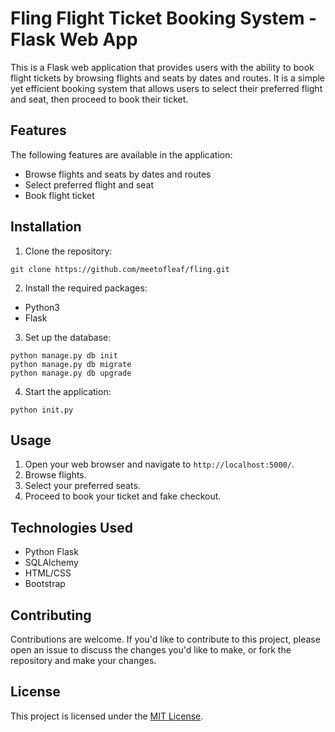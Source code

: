# Fling Flight Ticket Booking System - Flask Web App

This is a Flask web application that provides users with the ability to book flight tickets by browsing flights and seats by dates and routes. It is a simple yet efficient booking system that allows users to select their preferred flight and seat, then proceed to book their ticket.

## Features

The following features are available in the application:

- Browse flights and seats by dates and routes
- Select preferred flight and seat
- Book flight ticket

## Installation

1. Clone the repository:

```
git clone https://github.com/meetofleaf/fling.git
```

2. Install the required packages:

- Python3
- Flask

3. Set up the database:

```
python manage.py db init
python manage.py db migrate
python manage.py db upgrade
```

4. Start the application:

```
python init.py
```

## Usage

1. Open your web browser and navigate to `http://localhost:5000/`.
2. Browse flights.
3. Select your preferred seats.
4. Proceed to book your ticket and fake checkout.

## Technologies Used

- Python Flask
- SQLAlchemy
- HTML/CSS
- Bootstrap

## Contributing

Contributions are welcome. If you'd like to contribute to this project, please open an issue to discuss the changes you'd like to make, or fork the repository and make your changes.

## License

This project is licensed under the [MIT License](https://opensource.org/licenses/MIT).
